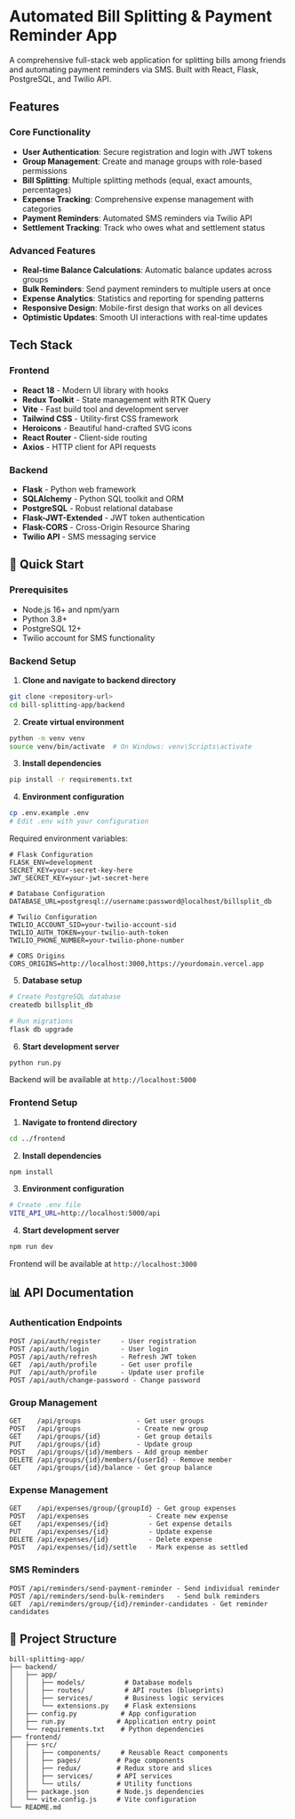 #  Automated Bill Splitting & Payment Reminder App

A comprehensive full-stack web application for splitting bills among friends and automating payment reminders via SMS. Built with React, Flask, PostgreSQL, and Twilio API.

##  Features

###  **Core Functionality**
- **User Authentication**: Secure registration and login with JWT tokens
- **Group Management**: Create and manage groups with role-based permissions
- **Bill Splitting**: Multiple splitting methods (equal, exact amounts, percentages)
- **Expense Tracking**: Comprehensive expense management with categories
- **Payment Reminders**: Automated SMS reminders via Twilio API
- **Settlement Tracking**: Track who owes what and settlement status

###  **Advanced Features**
- **Real-time Balance Calculations**: Automatic balance updates across groups
- **Bulk Reminders**: Send payment reminders to multiple users at once
- **Expense Analytics**: Statistics and reporting for spending patterns
- **Responsive Design**: Mobile-first design that works on all devices
- **Optimistic Updates**: Smooth UI interactions with real-time updates

##  **Tech Stack**

### **Frontend**
- **React 18** - Modern UI library with hooks
- **Redux Toolkit** - State management with RTK Query
- **Vite** - Fast build tool and development server
- **Tailwind CSS** - Utility-first CSS framework
- **Heroicons** - Beautiful hand-crafted SVG icons
- **React Router** - Client-side routing
- **Axios** - HTTP client for API requests

### **Backend**
- **Flask** - Python web framework
- **SQLAlchemy** - Python SQL toolkit and ORM
- **PostgreSQL** - Robust relational database
- **Flask-JWT-Extended** - JWT token authentication
- **Flask-CORS** - Cross-Origin Resource Sharing
- **Twilio API** - SMS messaging service


## 🚀 **Quick Start**

### **Prerequisites**
- Node.js 16+ and npm/yarn
- Python 3.8+
- PostgreSQL 12+
- Twilio account for SMS functionality

### **Backend Setup**

1. **Clone and navigate to backend directory**
```bash
git clone <repository-url>
cd bill-splitting-app/backend
```

2. **Create virtual environment**
```bash
python -m venv venv
source venv/bin/activate  # On Windows: venv\Scripts\activate
```

3. **Install dependencies**
```bash
pip install -r requirements.txt
```

4. **Environment configuration**
```bash
cp .env.example .env
# Edit .env with your configuration
```

Required environment variables:
```env
# Flask Configuration
FLASK_ENV=development
SECRET_KEY=your-secret-key-here
JWT_SECRET_KEY=your-jwt-secret-here

# Database Configuration  
DATABASE_URL=postgresql://username:password@localhost/billsplit_db

# Twilio Configuration
TWILIO_ACCOUNT_SID=your-twilio-account-sid
TWILIO_AUTH_TOKEN=your-twilio-auth-token
TWILIO_PHONE_NUMBER=your-twilio-phone-number

# CORS Origins
CORS_ORIGINS=http://localhost:3000,https://yourdomain.vercel.app
```

5. **Database setup**
```bash
# Create PostgreSQL database
createdb billsplit_db

# Run migrations
flask db upgrade
```

6. **Start development server**
```bash
python run.py
```

Backend will be available at `http://localhost:5000`

### **Frontend Setup**

1. **Navigate to frontend directory**
```bash
cd ../frontend
```

2. **Install dependencies**
```bash
npm install
```

3. **Environment configuration**
```bash
# Create .env file
VITE_API_URL=http://localhost:5000/api
```

4. **Start development server**
```bash
npm run dev
```

Frontend will be available at `http://localhost:3000`

## 📊 **API Documentation**

### **Authentication Endpoints**
```
POST /api/auth/register     - User registration
POST /api/auth/login        - User login
POST /api/auth/refresh      - Refresh JWT token
GET  /api/auth/profile      - Get user profile
PUT  /api/auth/profile      - Update user profile
POST /api/auth/change-password - Change password
```

### **Group Management**
```
GET    /api/groups              - Get user groups
POST   /api/groups              - Create new group
GET    /api/groups/{id}         - Get group details
PUT    /api/groups/{id}         - Update group
POST   /api/groups/{id}/members - Add group member
DELETE /api/groups/{id}/members/{userId} - Remove member
GET    /api/groups/{id}/balance - Get group balance
```

### **Expense Management**
```
GET    /api/expenses/group/{groupId} - Get group expenses
POST   /api/expenses               - Create new expense
GET    /api/expenses/{id}          - Get expense details
PUT    /api/expenses/{id}          - Update expense
DELETE /api/expenses/{id}          - Delete expense
POST   /api/expenses/{id}/settle   - Mark expense as settled
```

### **SMS Reminders**
```
POST /api/reminders/send-payment-reminder - Send individual reminder
POST /api/reminders/send-bulk-reminders   - Send bulk reminders
GET  /api/reminders/group/{id}/reminder-candidates - Get reminder candidates
```


## 📁 **Project Structure**

```
bill-splitting-app/
├── backend/
│   ├── app/
│   │   ├── models/          # Database models
│   │   ├── routes/          # API routes (blueprints)
│   │   ├── services/        # Business logic services
│   │   └── extensions.py    # Flask extensions
│   ├── config.py           # App configuration
│   ├── run.py             # Application entry point
│   └── requirements.txt    # Python dependencies
├── frontend/
│   ├── src/
│   │   ├── components/     # Reusable React components
│   │   ├── pages/         # Page components
│   │   ├── redux/         # Redux store and slices
│   │   ├── services/      # API services
│   │   └── utils/         # Utility functions
│   ├── package.json       # Node.js dependencies
│   └── vite.config.js     # Vite configuration
└── README.md
```
